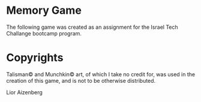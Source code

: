 # Memory Game
The following game was created as an assignment for the Israel Tech Challange bootcamp program.

# Copyrights
Talisman© and Munchkin© art, of which I take no credit for, was used in the creation of this game, and is not to be otherwise distributed.

Lior Aizenberg
